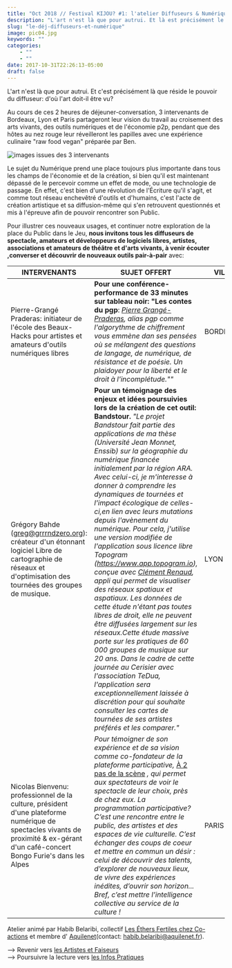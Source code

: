 ```yaml
---
title: "Oct 2018 // Festival KIJOU? #1: l'atelier Diffuseurs & Numérique Libre"
description: "L'art n'est là que pour autrui. Et là est précisément le pouvoir du diffuseur: d'où l'art doit-il être vu? Au cours de ces 2 heures de pause-déjeuner,..."
slug: "le-déj-diffuseurs-et-numérique"
image: pic04.jpg
keywords: ""
categories:
    - ""
    - ""
date: 2017-10-31T22:26:13-05:00
draft: false
---
```


L'art n'est là que pour autrui.
Et c'est précisément là que réside le pouvoir du diffuseur: d'où l'art doit-il être vu?

Au cours de ces 2 heures de déjeuner-conversation, 3 intervenants de Bordeaux, Lyon et Paris partageront leur vision du travail au croisement des arts vivants, des outils numériques et de l'économie p2p, pendant que des hôtes au nez rouge leur réveilleront les papilles avec une expérience culinaire "raw food vegan" préparée par Ben.

![images issues des 3 intervenants](/img/ateliernumerique.jpg)

Le sujet du Numérique prend une place toujours plus importante dans tous les champs de l'économie et de la création,
si bien qu'il est maintenant dépassé de le percevoir comme un effet de mode, ou une technologie de passage.
En effet, c'est bien d'une révolution de l'Écriture qu'il s'agit, et comme tout réseau enchevêtré d'outils et d'humains, c'est l'acte de création artistique et sa diffusion-même qui s'en retrouvent questionnés et mis à l'épreuve afin de pouvoir rencontrer son Public.

Pour illustrer ces nouveaux usages, et continuer notre exploration de la place du Public dans le Jeu, **nous invitons tous les diffuseurs de spectacle, amateurs et développeurs de logiciels libres, artistes, associations et amateurs de théâtre et d'arts vivants, à venir écouter ,converser et découvrir de nouveaux outils pair-à-pair** avec:


INTERVENANTS | SUJET OFFERT | VILLE
------------ | ------------- | -------------
Pierre-Grangé Praderas: initiateur de l'école des Beaux-Hacks pour artistes et amateurs d'outils numériques libres | **Pour une conférence-performance de 33 minutes sur tableau noir: "Les contes du pgp**: *[Pierre Grangé-Praderas](http://www.pierregrangepraderas.com/), alias pgp comme l'algorythme de chiffrement vous emmène dan ses pensées où se mélangent des questions de langage, de numérique, de résistance et de poésie. Un plaidoyer pour la liberté et le droit à l'incomplétude.""*  | BORDEAUX
Grégory Bahde (greg@grrrndzero.org): créateur d'un étonnant logiciel Libre de cartographie de réseaux et d'optimisation des tournées des groupes de musique. | **Pour un témoignage des enjeux et idées poursuivies lors de la création de cet outil: Bandstour.** *"Le projet Bandstour fait partie des applications de ma thèse (Université Jean Monnet, Enssib) sur la géographie du numérique financée initialement par la région ARA. Avec celui-ci,  je m'interesse à donner à comprendre les dynamiques de tournées et l'impact écologique de celles-ci,en lien avec leurs mutations depuis l'avènement du numérique. Pour cela, j'utilise une version modifiée de l'application sous licence libre Topogram (https://www.app.topogram.io), conçue avec [Clément Renaud](https://clementrenaud.com), appli qui permet de visualiser des réseaux spatiaux et aspatiaux. Les données de cette étude n'étant pas toutes libres de droit, elle ne peuvent être diffusées largement sur les réseaux.Cette étude massive porte sur les pratiques de 60 000 groupes de musique sur 20 ans. Dans le cadre de cette journée au Cerisier avec l'association TeDua, l'application sera exceptionnellement laissée à discrétion pour qui souhaite consulter les cartes de tournées de ses artistes préférés et les comparer."* | LYON
Nicolas Bienvenu: professionnel de la culture, président d'une plateforme numérique de spectacles vivants de proximité & ex-gérant d'un café-concert Bongo Furie's dans les Alpes | *Pour témoigner de son expérience et de sa vision comme co-fondateur de la plateforme participative,* [À 2 pas de la scène](https://www.a2pasdelascene.fr/) *,  qui permet aux spectateurs de voir le spectacle de leur choix, près de chez eux. La programmation participative? C’est une rencontre entre le public, des artistes et des espaces de vie culturelle. C’est échanger des coups de coeur et mettre en commun un désir : celui de découvrir des talents, d’explorer de nouveaux lieux, de vivre des expériences inédites, d’ouvrir son horizon... Bref, c’est mettre l’intelligence collective au service de la culture !* | PARIS


Atelier animé par Habib Belaribi, collectif [Les Éthers Fertiles chez Co-actions](https://co-actions.coop/nos-metiers/les-entrepreneur-e-s/hbelaribi/) et membre d' [Aquilenet](aquilenet.fr)(contact: habib.belaribi@aquilenet.fr).  



--> Revenir vers [les Artistes et Faiseurs](https://www.association-tedua.fr/blogs/artistes-et-faiseurs/)   
--> Poursuivre la lecture vers [les Infos Pratiques ](https://www.association-tedua.fr/blogs/infos-pratiques/)
